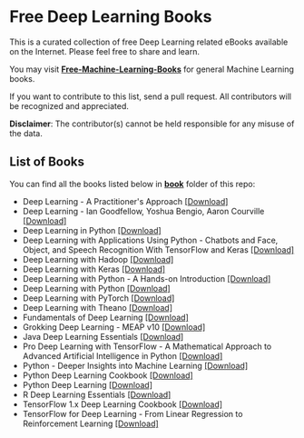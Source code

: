 # Free Deep Learning Books

This is a curated collection of free Deep Learning related eBooks available on the Internet. Please feel free to share and learn.

You may visit [**Free-Machine-Learning-Books**](https://github.com/TechBookHunter/Free-Machine-Learning-Books) for general Machine Learning books.

If you want to contribute to this list, send a pull request. All contributors will be recognized and appreciated.

**Disclaimer**: The contributor(s) cannot be held responsible for any misuse of the data.

## List of Books

You can find all the books listed below in [**book**](/book) folder of this repo:

* Deep Learning - A Practitioner's Approach [[Download]](/book/Deep%20Learning%20-%20A%20Practitioner%27s%20Approach.pdf)
* Deep Learning - Ian Goodfellow, Yoshua Bengio, Aaron Courville [[Download]](/book/Deep%20Learning%20-%20Ian%20Goodfellow%2C%20Yoshua%20Bengio%2C%20Aaron%20Courville.pdf)
* Deep Learning in Python [[Download]](/book/Deep%20Learning%20in%20Python.epub)
* Deep Learning with Applications Using Python - Chatbots and Face, Object, and Speech Recognition With TensorFlow and Keras [[Download]](/book/Deep%20Learning%20with%20Applications%20Using%20Python%20-%20Chatbots%20and%20Face%2C%20Object%2C%20and%20Speech%20Recognition%20With%20TensorFlow%20and%20Keras.pdf)
* Deep Learning with Hadoop [[Download]](/book/Deep%20Learning%20with%20Hadoop.epub)
* Deep Learning with Keras [[Download]](/book/Deep%20Learning%20with%20Keras.epub)
* Deep Learning with Python - A Hands-on Introduction [[Download]](/book/Deep%20Learning%20with%20Python%20-%20A%20Hands-on%20Introduction.pdf)
* Deep Learning with Python [[Download]](/book/Deep%20Learning%20with%20Python.pdf)
* Deep Learning with PyTorch [[Download]](/book/Deep%20Learning%20with%20PyTorch.epub)
* Deep Learning with Theano [[Download]](/book/Deep%20Learning%20with%20Theano.pdf)
* Fundamentals of Deep Learning [[Download]](/book/Fundamentals%20of%20Deep%20Learning.pdf)
* Grokking Deep Learning - MEAP v10 [[Download]](/book/Grokking%20Deep%20Learning%20-%20MEAP%20v10.pdf)
* Java Deep Learning Essentials [[Download]](/book/Java%20Deep%20Learning%20Essentials.pdf)
* Pro Deep Learning with TensorFlow - A Mathematical Approach to Advanced Artificial Intelligence in Python [[Download]](/book/Pro%20Deep%20Learning%20with%20TensorFlow%20-%20A%20Mathematical%20Approach%20to%20Advanced%20Artificial%20Intelligence%20in%20Python.pdf)
* Python - Deeper Insights into Machine Learning [[Download]](/book/Python%20-%20Deeper%20Insights%20into%20Machine%20Learning.pdf)
* Python Deep Learning Cookbook [[Download]](/book/Python%20Deep%20Learning%20Cookbook.epub)
* Python Deep Learning [[Download]](/book/Python%20Deep%20Learning.pdf)
* R Deep Learning Essentials [[Download]](/book/R%20Deep%20Learning%20Essentials.pdf)
* TensorFlow 1.x Deep Learning Cookbook [[Download]](/book/TensorFlow%201.x%20Deep%20Learning%20Cookbook.epub)
* TensorFlow for Deep Learning - From Linear Regression to Reinforcement Learning [[Download]](/book/TensorFlow%20for%20Deep%20Learning%20-%20From%20Linear%20Regression%20to%20Reinforcement%20Learning.epub)


